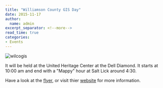 ```yaml
---
title: "Williamson County GIS Day"
date: 2015-11-17
author:
  name: admin
excerpt_separator: <!--more-->
read_time: true
categories:
- Events
---
```

![wilcogis](/prototype2/assets/img/blog/wilcogis.png "wilco gis logo")

It will be held at the United Heritage Center at the Dell Diamond. It starts at 10:00 am and end with a "Mappy" hour at Salt Lick around 4:30.

Have a look at the [flyer](http://www.wilcogisday.com/uploads/2/9/3/0/293099/gisday2015flyer.pdf), or visit thier [website](http://www.wilcogisday.com/) for more information.
<!--more-->

